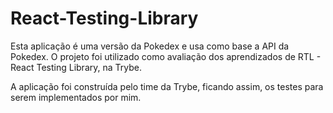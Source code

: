 # React-Testing-Library

Esta aplicação é uma versão da Pokedex e usa como base a API da Pokedex. O projeto foi utilizado como avaliação dos aprendizados de RTL - React Testing Library, na Trybe.

A aplicação foi construída pelo time da Trybe, ficando assim, os testes para serem implementados por mim.
